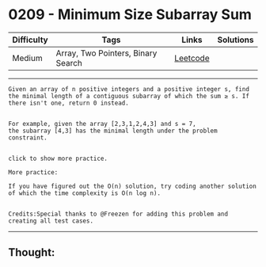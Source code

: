 # 0209 - Minimum Size Subarray Sum

Difficulty  | Tags | Links | Solutions
----------- | ---- | ----- | -----
Medium | Array, Two Pointers, Binary Search | [Leetcode](https://leetcode.com/problems/minimum-size-subarray-sum/description/) |


-----------

```
Given an array of n positive integers and a positive integer s, find the minimal length of a contiguous subarray of which the sum ≥ s. If there isn't one, return 0 instead.


For example, given the array [2,3,1,2,4,3] and s = 7,
the subarray [4,3] has the minimal length under the problem constraint.


click to show more practice.

More practice:

If you have figured out the O(n) solution, try coding another solution of which the time complexity is O(n log n).


Credits:Special thanks to @Freezen for adding this problem and creating all test cases.
```

-----------

## Thought:
